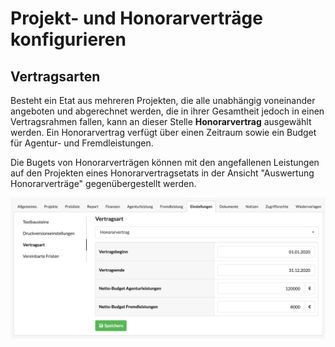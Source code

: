 # Projekt- und Honorarverträge konfigurieren

## Vertragsarten

Besteht ein Etat aus mehreren Projekten, die alle unabhängig voneinander angeboten und abgerechnet werden, die in ihrer Gesamtheit jedoch in einen Vertragsrahmen fallen, kann an dieser Stelle **Honorarvertrag** ausgewählt werden. Ein Honorarvertrag verfügt über einen Zeitraum sowie ein Budget für Agentur- und Fremdleistungen.

Die Bugets von Honorarverträgen können mit den angefallenen Leistungen auf den Projekten eines Honorarvertragsetats in der Ansicht "Auswertung Honorarverträge" gegenübergestellt werden. 

![](../../../.gitbook/assets/bildschirmfoto-2020-03-08-um-11.30.35.png)


